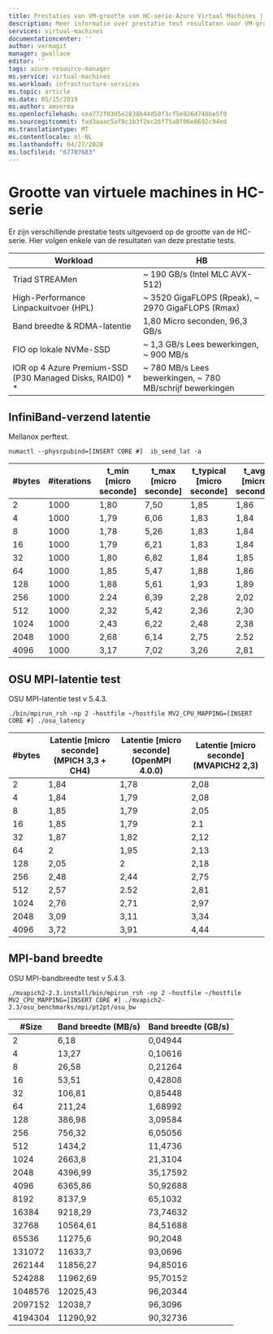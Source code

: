 ```yaml
---
title: Prestaties van VM-grootte van HC-serie-Azure Virtual Machines | Microsoft Docs
description: Meer informatie over prestatie test resultaten voor VM-grootten van de HC-serie in Azure.
services: virtual-machines
documentationcenter: ''
author: vermagit
manager: gwallace
editor: ''
tags: azure-resource-manager
ms.service: virtual-machines
ms.workload: infrastructure-services
ms.topic: article
ms.date: 05/15/2019
ms.author: amverma
ms.openlocfilehash: cea772f03d5e2838b44d50f3cf5e926d740be5f0
ms.sourcegitcommit: fad3aaac5af8c1b3f2ec26f75a8f06e8692c94ed
ms.translationtype: MT
ms.contentlocale: nl-NL
ms.lasthandoff: 04/27/2020
ms.locfileid: "67707683"
---
```

# <a name="hc-series-virtual-machine-sizes"></a>Grootte van virtuele machines in HC-serie

Er zijn verschillende prestatie tests uitgevoerd op de grootte van de HC-serie. Hier volgen enkele van de resultaten van deze prestatie tests.

| Workload                                        | HB                    |
|-------------------------------------------------|-----------------------|
| Triad STREAMen                                    | ~ 190 GB/s (Intel MLC AVX-512)  |
| High-Performance Linpackuitvoer (HPL)                  | ~ 3520 GigaFLOPS (Rpeak), ~ 2970 GigaFLOPS (Rmax) |
| Band breedte & RDMA-latentie                        | 1,80 Micro seconden, 96,3 GB/s   |
| FIO op lokale NVMe-SSD                           | ~ 1,3 GB/s Lees bewerkingen, ~ 900 MB/s |  
| IOR op 4 Azure Premium-SSD (P30 Managed Disks, RAID0) * *  | ~ 780 MB/s Lees bewerkingen, ~ 780 MB/schrijf bewerkingen |

## <a name="infiniband-send-latency"></a>InfiniBand-verzend latentie

Mellanox perftest.

```azure-cli
numactl --physcpubind=[INSERT CORE #]  ib_send_lat -a
```

|  #bytes         | #iterations     | t_min [micro seconde]     | t_max [micro seconde]     | t_typical [micro seconde] | t_avg [micro seconde]     | t_stdev [micro seconde]   |
|-----------------|-----------------|-----------------|-----------------|-----------------|-----------------|-----------------|
| 2               | 1000            | 1,80            | 7,50            | 1,85            | 1,86            | 0,20            |
| 4               | 1000            | 1,79            | 6,06            | 1,83            | 1,84            | 0,20            |
| 8               | 1000            | 1,78            | 5,26            | 1,83            | 1,84            | 0,19            |
| 16              | 1000            | 1,79            | 6,21            | 1,83            | 1,84            | 0,22            |
| 32              | 1000            | 1,80            | 6,82            | 1,84            | 1,85            | 0.24            |
| 64              | 1000            | 1,85            | 5,47            | 1,88            | 1,86            | 0,12            |
| 128             | 1000            | 1,88            | 5,61            | 1,93            | 1,89            | 0,25            |
| 256             | 1000            | 2.24            | 6,39            | 2,28            | 2,02            | 0,18            |
| 512             | 1000            | 2,32            | 5,42            | 2,36            | 2,30            | 0.17            |
| 1024            | 1000            | 2,43            | 6,22            | 2,48            | 2,38            | 0,21            |
| 2048            | 1000            | 2,68            | 6,14            | 2,75            | 2.52            | 0,20            |
| 4096            | 1000            | 3,17            | 7,02            | 3,26            | 2,81            | 0.24            |

## <a name="osu-mpi-latency-test"></a>OSU MPI-latentie test

OSU MPI-latentie test v 5.4.3.

```azure-cli
./bin/mpirun_rsh -np 2 -hostfile ~/hostfile MV2_CPU_MAPPING=[INSERT CORE #] ./osu_latency 
```

| #bytes  | Latentie [micro seconde] (MPICH 3,3 + CH4) | Latentie [micro seconde] (OpenMPI 4.0.0) | Latentie [micro seconde] (MVAPICH2 2,3) |
|------|----------|----------|----------|
| 2    | 1,84     | 1,78     | 2,08     |
| 4    | 1,84     | 1,79     | 2,08     |
| 8    | 1,85     | 1,79     | 2,05     |
| 16   | 1,85     | 1,79     | 2.1      |
| 32   | 1,87     | 1,82     | 2,12     |
| 64   | 2        | 1,95     | 2,13     |
| 128  | 2,05     | 2        | 2,18     |
| 256  | 2,48     | 2,44     | 2,75     |
| 512  | 2,57     | 2.52     | 2,81     |
| 1024 | 2,76     | 2,71     | 2,97     |
| 2048 | 3,09     | 3,11     | 3,34     |
| 4096 | 3,72     | 3,91     | 4,44     |

## <a name="mpi-bandwidth"></a>MPI-band breedte

OSU MPI-bandbreedte test v 5.4.3.

```azure-cli
./mvapich2-2.3.install/bin/mpirun_rsh -np 2 -hostfile ~/hostfile MV2_CPU_MAPPING=[INSERT CORE #] ./mvapich2-2.3/osu_benchmarks/mpi/pt2pt/osu_bw
```

| #Size   | Band breedte (MB/s) | Band breedte (GB/s) |
|---------|------------------|------------------|
| 2       | 6,18             | 0,04944          |
| 4       | 13,27            | 0,10616          |
| 8       | 26,58            | 0,21264          |
| 16      | 53,51            | 0,42808          |
| 32      | 106,81           | 0,85448          |
| 64      | 211,24           | 1,68992          |
| 128     | 386,98           | 3,09584          |
| 256     | 756,32           | 6,05056          |
| 512     | 1434,2           | 11,4736          |
| 1024    | 2663,8           | 21,3104          |
| 2048    | 4396,99          | 35,17592         |
| 4096    | 6365,86          | 50,92688         |
| 8192    | 8137,9           | 65,1032          |
| 16384   | 9218,29          | 73,74632         |
| 32768   | 10564,61         | 84,51688         |
| 65536   | 11275,6          | 90,2048          |
| 131072  | 11633,7          | 93,0696          |
| 262144  | 11856,27         | 94,85016         |
| 524288  | 11962,69         | 95,70152         |
| 1048576 | 12025,43         | 96,20344         |
| 2097152 | 12038,7          | 96,3096          |
| 4194304 | 11290,92         | 90,32736         |
